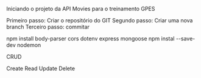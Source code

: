 Iniciando o projeto da API Movies para o treinamento GPES

Primeiro passo: Criar o repositório do GIT
Segundo passo: Criar uma nova branch
Terceiro passo: commitar

npm install body-parser cors dotenv express mongoose
npm instal --save-dev nodemon

CRUD

Create
Read
Update
Delete
